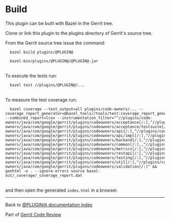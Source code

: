 # Build

This plugin can be built with Bazel in the Gerrit tree.

Clone or link this plugin to the plugins directory of Gerrit's
source tree.

From the Gerrit source tree issue the command:

```
  bazel build plugins/@PLUGIN@
```

```
  bazel-bin/plugins/@PLUGIN@/@PLUGIN@.jar
```
\
To execute the tests run:

```
  bazel test //plugins/@PLUGIN@/...
```
\
To measure the test coverage run:

```
  bazel coverage --test_output=all plugins/code-owners/... --coverage_report_generator=@bazel_tools//tools/test:coverage_report_generator --combined_report=lcov --instrumentation_filter="^//plugins/code-owners/java/com/google/gerrit/plugins/codeowners/acceptance[/:],^//plugins/code-owners/java/com/google/gerrit/plugins/codeowners/acceptance/testsuite[/:],^//plugins/code-owners/java/com/google/gerrit/plugins/codeowners/api[/:],^//plugins/code-owners/java/com/google/gerrit/plugins/codeowners/api/impl[/:],^//plugins/code-owners/java/com/google/gerrit/plugins/codeowners/backend[/:],^//plugins/code-owners/java/com/google/gerrit/plugins/codeowners/common[/:],,^//plugins/code-owners/java/com/google/gerrit/plugins/codeowners/metrics[/:],^//plugins/code-owners/java/com/google/gerrit/plugins/codeowners/restapi[/:],^//plugins/code-owners/java/com/google/gerrit/plugins/codeowners/testing[/:],^//plugins/code-owners/java/com/google/gerrit/plugins/codeowners/util[/:],^//plugins/code-owners/java/com/google/gerrit/plugins/codeowners/validation[/:]" && genhtml -o . --ignore-errors source bazel-out/_coverage/_coverage_report.dat
```
\
and then open the generated `index.html` in a browser.

---

Back to [@PLUGIN@ documentation index](index.html)

Part of [Gerrit Code Review](../../../Documentation/index.html)
